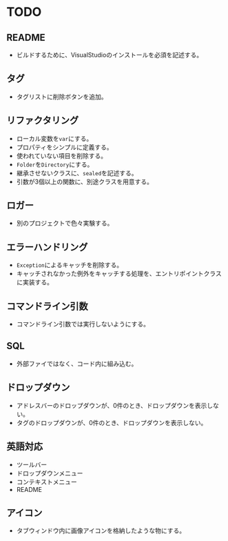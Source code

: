 # TODO
## README
* ビルドするために、VisualStudioのインストールを必須を記述する。
## タグ
* タグリストに削除ボタンを追加。
## リファクタリング 
* ローカル変数を`var`にする。
* プロパティをシンプルに定義する。
* 使われていない項目を削除する。
* `Folder`を`Directory`にする。
* 継承させないクラスに、`sealed`を記述する。
* 引数が3個以上の関数に、別途クラスを用意する。
## ロガー
* 別のプロジェクトで色々実験する。
## エラーハンドリング
* `Exception`によるキャッチを削除する。
* キャッチされなかった例外をキャッチする処理を、エントリポイントクラスに実装する。
## コマンドライン引数
* コマンドライン引数では実行しないようにする。
## SQL
* 外部ファイではなく、コード内に組み込む。
## ドロップダウン
* アドレスバーのドロップダウンが、0件のとき、ドロップダウンを表示しない。
* タグのドロップダウンが、0件のとき、ドロップダウンを表示しない。
## 英語対応
* ツールバー
* ドロップダウンメニュー
* コンテキストメニュー
* README
## アイコン
* タブウィンドウ内に画像アイコンを格納したような物にする。